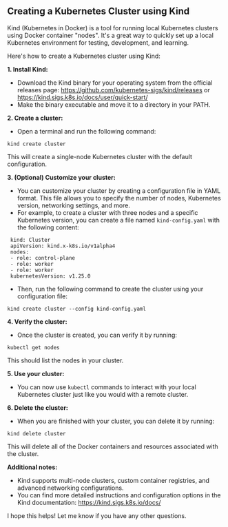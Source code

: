 
## Creating a Kubernetes Cluster using Kind

Kind (Kubernetes in Docker) is a tool for running local Kubernetes clusters using Docker container "nodes". It's a great way to quickly set up a local Kubernetes environment for testing, development, and learning.

Here's how to create a Kubernetes cluster using Kind:

**1. Install Kind:**

* Download the Kind binary for your operating system from the official releases page: https://github.com/kubernetes-sigs/kind/releases or https://kind.sigs.k8s.io/docs/user/quick-start/
* Make the binary executable and move it to a directory in your PATH.

**2. Create a cluster:**

* Open a terminal and run the following command:


```
kind create cluster
```


This will create a single-node Kubernetes cluster with the default configuration.

**3. (Optional) Customize your cluster:**

* You can customize your cluster by creating a configuration file in YAML format. This file allows you to specify the number of nodes, Kubernetes version, networking settings, and more.
* For example, to create a cluster with three nodes and a specific Kubernetes version, you can create a file named `kind-config.yaml` with the following content:

```
 kind: Cluster
 apiVersion: kind.x-k8s.io/v1alpha4
 nodes:
 - role: control-plane
 - role: worker
 - role: worker
 kubernetesVersion: v1.25.0
```


* Then, run the following command to create the cluster using your configuration file:

```
kind create cluster --config kind-config.yaml
```


**4. Verify the cluster:**

* Once the cluster is created, you can verify it by running:

```
kubectl get nodes
```


This should list the nodes in your cluster.

**5. Use your cluster:**

* You can now use `kubectl` commands to interact with your local Kubernetes cluster just like you would with a remote cluster.

**6. Delete the cluster:**

* When you are finished with your cluster, you can delete it by running:

```
kind delete cluster
```


This will delete all of the Docker containers and resources associated with the cluster.

**Additional notes:**

* Kind supports multi-node clusters, custom container registries, and advanced networking configurations.
* You can find more detailed instructions and configuration options in the Kind documentation: https://kind.sigs.k8s.io/docs/

I hope this helps! Let me know if you have any other questions.
